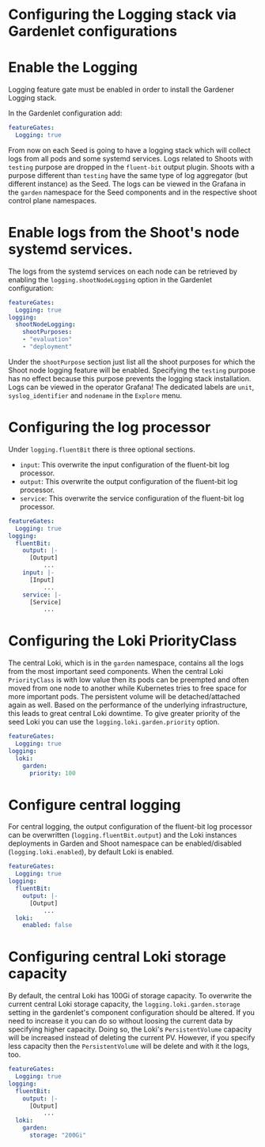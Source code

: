 # Configuring the Logging stack via Gardenlet configurations

# Enable the Logging

Logging feature gate must be enabled in order to install the Gardener Logging stack.

In the Gardenlet configuration add:
```yaml
featureGates:
  Logging: true
```

From now on each Seed is going to have a logging stack which will collect logs from all pods and some systemd services. Logs related to Shoots with `testing` purpose are dropped in the `fluent-bit` output plugin. Shoots with a purpose different than `testing` have the same type of log aggregator (but different instance) as the Seed. The logs can be viewed in the Grafana in the `garden` namespace for the Seed components and in the respective shoot control plane namespaces.

# Enable logs from the Shoot's node systemd services.

The logs from the systemd services on each node can be retrieved by enabling the `logging.shootNodeLogging` option in the Gardenlet configuration:
```yaml
featureGates:
  Logging: true
logging:
  shootNodeLogging:
    shootPurposes:
    - "evaluation"
    - "deployment"
```

Under the `shootPurpose` section just list all the shoot purposes for which the Shoot node logging feature will be enabled. Specifying the `testing` purpose has no effect because this purpose prevents the logging stack installation.
Logs can be  viewed in the operator Grafana!
The dedicated labels are `unit`, `syslog_identifier` and `nodename` in the `Explore` menu.

# Configuring the log processor

Under `logging.fluentBit` there is three optional sections.
- `input`: This overwrite the input configuration of the fluent-bit log processor.
 - `output`: This overwrite the output configuration of the fluent-bit log processor.
 - `service`: This overwrite the service configuration of the fluent-bit log processor.

```yaml
featureGates:
  Logging: true
logging:
  fluentBit:
    output: |-
      [Output]
          ...
    input: |-
      [Input]
          ...
    service: |-
      [Service]
          ...
```

# Configuring the Loki PriorityClass

The central Loki, which is in the `garden` namespace, contains all the logs from the most important seed components. When the central Loki `PriorityClass` is with low value then its pods can be preempted and often moved from one node to another while Kubernetes tries to free space for more important pods. The persistent volume will be detached/attached again as well. Based on the performance of the underlying infrastructure, this leads to great central Loki downtime. To give greater priority of the seed Loki you can use the `logging.loki.garden.priority` option.

```yaml
featureGates:
  Logging: true
logging:
  loki:
    garden:
      priority: 100
```

# Configure central logging

For central logging, the output configuration of the fluent-bit log processor can be overwritten (`logging.fluentBit.output`) and the Loki instances deployments in Garden and Shoot namespace can be enabled/disabled (`logging.loki.enabled`), by default Loki is enabled.

```yaml
featureGates:
  Logging: true
logging:
  fluentBit:
    output: |-
      [Output]
          ...
  loki:
    enabled: false
```

# Configuring central Loki storage capacity

By default, the central Loki has 100Gi of storage capacity.
To overwrite the current central Loki storage capacity, the `logging.loki.garden.storage` setting in the gardenlet's component configuration should be altered.
If you need to increase it you can do so without loosing the current data by specifying higher capacity. Doing so, the Loki's `PersistentVolume` capacity will be increased instead of deleting the current PV.
However, if you specify less capacity then the `PersistentVolume` will be delete and with it the logs, too.

```yaml
featureGates:
  Logging: true
logging:
  fluentBit:
    output: |-
      [Output]
          ...
  loki:
    garden:
      storage: "200Gi"
```
